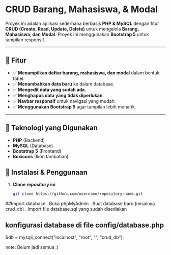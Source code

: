 # CRUD Barang, Mahasiswa, & Modal

Proyek ini adalah aplikasi sederhana berbasis **PHP & MySQL** dengan fitur **CRUD (Create, Read, Update, Delete)** untuk mengelola **Barang, Mahasiswa, dan Modal**. Proyek ini menggunakan **Bootstrap 5** untuk tampilan responsif.

---

## 📌 Fitur
- ✅ **Menampilkan daftar barang, mahasiswa, dan modal** dalam bentuk tabel.
- ✅ **Menambahkan data baru** ke dalam database.
- ✅ **Mengedit data yang sudah ada**.
- ✅ **Menghapus data yang tidak diperlukan**.
- ✅ **Navbar responsif** untuk navigasi yang mudah.
- ✅ **Menggunakan Bootstrap 5** agar tampilan lebih menarik.

---

## 🚀 Teknologi yang Digunakan
- **PHP** (Backend)
- **MySQL** (Database)
- **Bootstrap 5** (Frontend)
- **Boxicons** (Ikon tambahan)


## 🔧 Instalasi & Penggunaan
1. **Clone repository ini**
   ```sh
   git clone https://github.com/username/repository-name.git

##Import database
. Buka phpMyAdmin
. Buat database baru (misalnya crud_db)
. Import file database.sql yang sudah disediakan

##  konfigurasi database di file config/database.php
$db = mysqli_connect("localhost", "root", "", "crud_db");

note: Belum jadi semua :)
